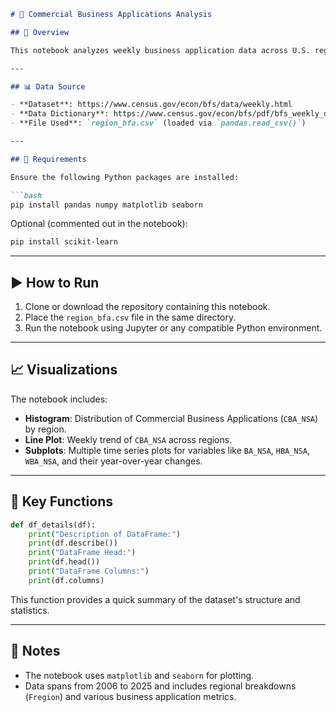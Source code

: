 ```markdown
# 📘 Commercial Business Applications Analysis

## 📌 Overview

This notebook analyzes weekly business application data across U.S. regions, focusing on **Commercial Business Applications (CBA)**. It uses Python libraries to load, explore, and visualize trends in business formation statistics, particularly highlighting regional and temporal patterns.

---

## 📊 Data Source

- **Dataset**: https://www.census.gov/econ/bfs/data/weekly.html
- **Data Dictionary**: https://www.census.gov/econ/bfs/pdf/bfs_weekly_data_dictionary.pdf
- **File Used**: `region_bfa.csv` (loaded via `pandas.read_csv()`)

---

## 🧰 Requirements

Ensure the following Python packages are installed:

```bash
pip install pandas numpy matplotlib seaborn
```

Optional (commented out in the notebook):
```bash
pip install scikit-learn
```

---

## ▶️ How to Run

1. Clone or download the repository containing this notebook.
2. Place the `region_bfa.csv` file in the same directory.
3. Run the notebook using Jupyter or any compatible Python environment.

---

## 📈 Visualizations

The notebook includes:

- **Histogram**: Distribution of Commercial Business Applications (`CBA_NSA`) by region.
- **Line Plot**: Weekly trend of `CBA_NSA` across regions.
- **Subplots**: Multiple time series plots for variables like `BA_NSA`, `HBA_NSA`, `WBA_NSA`, and their year-over-year changes.

---

## 🧠 Key Functions

```python
def df_details(df):
    print("Description of DataFrame:")
    print(df.describe())
    print("DataFrame Head:")
    print(df.head())
    print("DataFrame Columns:")
    print(df.columns)
```

This function provides a quick summary of the dataset's structure and statistics.

---

## 📌 Notes

- The notebook uses `matplotlib` and `seaborn` for plotting.
- Data spans from 2006 to 2025 and includes regional breakdowns (`Fregion`) and various business application metrics.
```
